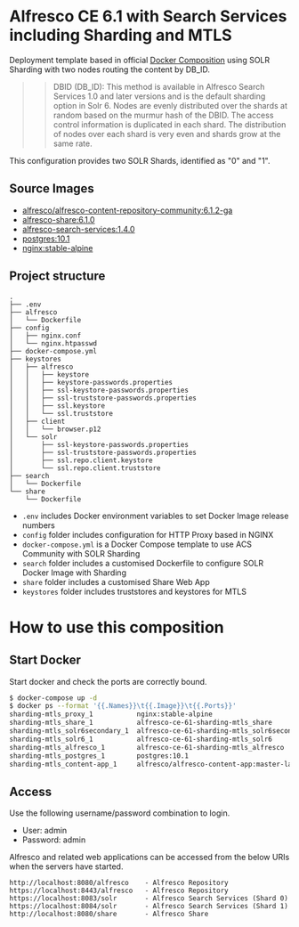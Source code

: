 # Alfresco CE 6.1 with Search Services including Sharding and MTLS

Deployment template based in official [Docker Composition](https://github.com/Alfresco/acs-community-deployment/tree/master/docker-compose) using SOLR Sharding with two nodes routing the content by DB_ID.

>> DBID (DB_ID): This method is available in Alfresco Search Services 1.0 and later versions and is the default sharding option in Solr 6. Nodes are evenly distributed over the shards at random based on the murmur hash of the DBID. The access control information is duplicated in each shard. The distribution of nodes over each shard is very even and shards grow at the same rate.

This configuration provides two SOLR Shards, identified as "0" and "1".

## Source Images

* [alfresco/alfresco-content-repository-community:6.1.2-ga](https://hub.docker.com/r/alfresco/alfresco-content-repository-community)
* [alfresco-share:6.1.0](https://hub.docker.com/r/alfresco/alfresco-share)
* [alfresco-search-services:1.4.0](https://hub.docker.com/r/alfresco/alfresco-search-services)
* [postgres:10.1](https://hub.docker.com/_/postgres)
* [nginx:stable-alpine](https://hub.docker.com/_/nginx)

## Project structure

```
.
├── .env
├── alfresco
│   └── Dockerfile
├── config
│   ├── nginx.conf
│   └── nginx.htpasswd
├── docker-compose.yml
├── keystores
│   ├── alfresco
│   │   ├── keystore
│   │   ├── keystore-passwords.properties
│   │   ├── ssl-keystore-passwords.properties
│   │   ├── ssl-truststore-passwords.properties
│   │   ├── ssl.keystore
│   │   └── ssl.truststore
│   ├── client
│   │   └── browser.p12
│   └── solr
│       ├── ssl-keystore-passwords.properties
│       ├── ssl-truststore-passwords.properties
│       ├── ssl.repo.client.keystore
│       └── ssl.repo.client.truststore
├── search
│   └── Dockerfile
└── share
    └── Dockerfile
```

* `.env` includes Docker environment variables to set Docker Image release numbers
* `config` folder includes configuration for HTTP Proxy based in NGINX
* `docker-compose.yml` is a Docker Compose template to use ACS Community with SOLR Sharding
* `search` folder includes a customised Dockerfile to configure SOLR Docker Image with Sharding
* `share` folder includes a customised Share Web App
* `keystores` folder includes truststores and keystores for MTLS


# How to use this composition

## Start Docker

Start docker and check the ports are correctly bound.

```bash
$ docker-compose up -d
$ docker ps --format '{{.Names}}\t{{.Image}}\t{{.Ports}}'
sharding-mtls_proxy_1           nginx:stable-alpine                         80/tcp, 0.0.0.0:8080->8080/tcp
sharding-mtls_share_1           alfresco-ce-61-sharding-mtls_share          8000/tcp, 8080/tcp
sharding-mtls_solr6secondary_1  alfresco-ce-61-sharding-mtls_solr6secondary 0.0.0.0:8084->8983/tcp
sharding-mtls_solr6_1           alfresco-ce-61-sharding-mtls_solr6          0.0.0.0:8083->8983/tcp
sharding-mtls_alfresco_1        alfresco-ce-61-sharding-mtls_alfresco       8080/tcp, 0.0.0.0:8443->8443/tcp
sharding-mtls_postgres_1        postgres:10.1                               0.0.0.0:5432->5432/tcp
sharding-mtls_content-app_1     alfresco/alfresco-content-app:master-latest 80/tcp, 8080/tcp
```

## Access

Use the following username/password combination to login.

 - User: admin
 - Password: admin

Alfresco and related web applications can be accessed from the below URIs when the servers have started.

```
http://localhost:8080/alfresco    - Alfresco Repository
https://localhost:8443/alfresco   - Alfresco Repository
https://localhost:8083/solr       - Alfresco Search Services (Shard 0)
https://localhost:8084/solr       - Alfresco Search Services (Shard 1)
http://localhost:8080/share       - Alfresco Share
```
